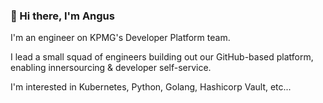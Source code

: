 ### 👋 Hi there, I'm Angus 

I'm an engineer on KPMG's Developer Platform team.

I lead a small squad of engineers building out our GitHub-based platform, enabling innersourcing & developer self-service.

I'm interested in Kubernetes, Python, Golang, Hashicorp Vault, etc...

<!--
**angusjellis/angusjellis** is a ✨ _special_ ✨ repository because its `README.md` (this file) appears on your GitHub profile.

Here are some ideas to get you started:

- 🔭 I’m currently working on ...
- 🌱 I’m currently learning ...
- 👯 I’m looking to collaborate on ...
- 🤔 I’m looking for help with ...
- 💬 Ask me about ...
- 📫 How to reach me: ...
- 😄 Pronouns: ...
- ⚡ Fun fact: ...
-->
